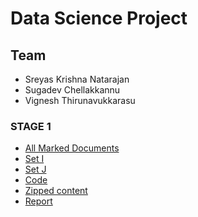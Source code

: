 # Data Science Project
## Team
- Sreyas Krishna Natarajan
- Sugadev Chellakkannu
- Vignesh Thirunavukkarasu

### STAGE 1
- [All Marked Documents](https://github.com/sugadev/CS839/tree/master/Stage%201/All%20Marked%20Documents)
- [Set I](https://github.com/sugadev/CS839/tree/master/Stage%201/Set%20I)
- [Set J](https://github.com/sugadev/CS839/tree/master/Stage%201/Set%20J)
- [Code](https://github.com/sugadev/CS839/tree/master/Stage%201/Code)
- [Zipped content]()
- [Report]()
